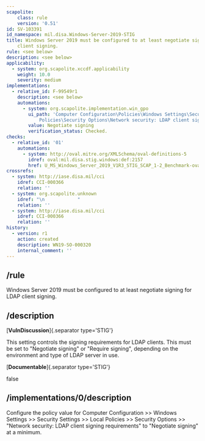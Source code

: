 ```yaml
---
scapolite:
    class: rule
    version: '0.51'
id: SV-103391
id_namespace: mil.disa.Windows-Server-2019-STIG
title: Windows Server 2019 must be configured to at least negotiate signing for LDAP
    client signing.
rule: <see below>
description: <see below>
applicability:
  - system: org.scapolite.xccdf.applicability
    weight: 10.0
    severity: medium
implementations:
  - relative_id: F-99549r1
    description: <see below>
    automations:
      - system: org.scapolite.implementation.win_gpo
        ui_path: 'Computer Configuration\Policies\Windows Settings\Security Settings\Local
            Policies\Security Options\Network security: LDAP client signing requirements'
        value: Negotiate signing
        verification_status: Checked.
checks:
  - relative_id: '01'
    automations:
      - system: http://oval.mitre.org/XMLSchema/oval-definitions-5
        idref: oval:mil.disa.stig.windows:def:2157
        href: U_MS_Windows_Server_2019_V1R3_STIG_SCAP_1-2_Benchmark-oval.xml
crossrefs:
  - system: http://iase.disa.mil/cci
    idref: CCI-000366
    relation: ''
  - system: org.scapolite.unknown
    idref: "\n            "
    relation: ''
  - system: http://iase.disa.mil/cci
    idref: CCI-000366
    relation: ''
history:
  - version: r1
    action: created
    description: WN19-SO-000320
    internal_comment: ''
---
```



## /rule

Windows Server 2019 must be configured to at least negotiate signing for LDAP client signing.

## /description

[**VulnDiscussion**]{.separator type='STIG'}

This setting controls the signing requirements for LDAP clients. This must be set to "Negotiate signing" or "Require signing", depending on the environment and type of LDAP server in use.

[**Documentable**]{.separator type='STIG'}

false

## /implementations/0/description

Configure the policy value for Computer Configuration >> Windows Settings >> Security Settings >> Local Policies >> Security Options >> "Network security: LDAP client signing requirements" to "Negotiate signing" at a minimum.
